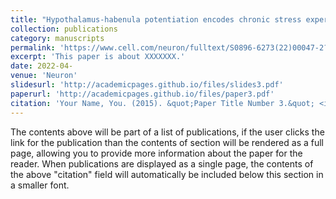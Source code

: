 ```yaml
---
title: "Hypothalamus-habenula potentiation encodes chronic stress experience and drives depression onset"
collection: publications
category: manuscripts
permalink: 'https://www.cell.com/neuron/fulltext/S0896-6273(22)00047-2?_returnURL=https%3A%2F%2Flinkinghub.elsevier.com%2Fretrieve%2Fpii%2FS0896627322000472%3Fshowall%3Dtrue'
excerpt: 'This paper is about XXXXXXX.'
date: 2022-04-
venue: 'Neuron'
slidesurl: 'http://academicpages.github.io/files/slides3.pdf'
paperurl: 'http://academicpages.github.io/files/paper3.pdf'
citation: 'Your Name, You. (2015). &quot;Paper Title Number 3.&quot; <i>Journal 1</i>. 1(3).'
---
```


The contents above will be part of a list of publications, if the user clicks the link for the publication than the contents of section will be rendered as a full page, allowing you to provide more information about the paper for the reader. When publications are displayed as a single page, the contents of the above "citation" field will automatically be included below this section in a smaller font.
